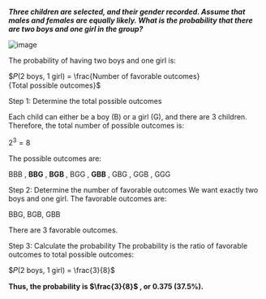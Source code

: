 ***Three children are selected, and
their gender recorded. Assume that males and females
are equally likely. What is the probability that there are
two boys and one girl in the group?***

![image](https://github.com/user-attachments/assets/9baea3f5-b88a-4ccf-921e-eee4ce5faf90)

The probability of having two boys and one girl is:

$𝑃(2 boys, 1 girl) = \frac{Number of favorable outcomes}{Total possible outcomes}$

Step 1: Determine the total possible outcomes

Each child can either be a boy (B) or a girl (G), and there are 3 children. Therefore, the total number of possible outcomes is:

$2^3 = 8$

The possible outcomes are:

BBB
, **BBG**
, **BGB**
, BGG
, **GBB**
, GBG
, GGB
, GGG

Step 2: Determine the number of favorable outcomes
We want exactly two boys and one girl. The favorable outcomes are:

BBG, BGB, GBB

There are 3 favorable outcomes.

Step 3: Calculate the probability
The probability is the ratio of favorable outcomes to total possible outcomes:

$𝑃(2 boys, 1 girl) = \frac{3}{8}$ 
​
 
__Thus, the probability is $\frac{3}{8}$ , or 0.375 (37.5%).__
 
